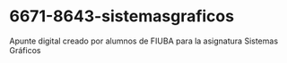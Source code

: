 # 6671-8643-sistemasgraficos
Apunte digital creado por alumnos de FIUBA para la asignatura Sistemas Gráficos
